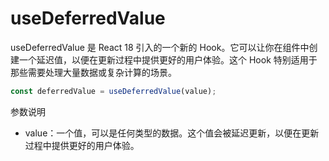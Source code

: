 # useDeferredValue

useDeferredValue 是 React 18 引入的一个新的 Hook。它可以让你在组件中创建一个延迟值，以便在更新过程中提供更好的用户体验。这个 Hook 特别适用于那些需要处理大量数据或复杂计算的场景。

```js
const deferredValue = useDeferredValue(value);
```

参数说明

* value：一个值，可以是任何类型的数据。这个值会被延迟更新，以便在更新过程中提供更好的用户体验。

